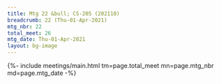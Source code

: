 ```yaml
---
title: Mtg 22 &bull; CS-205 (202110)
breadcrumb: 22 (Thu-01-Apr-2021)
mtg_nbr: 22
total_meet: 26
mtg_date: Thu-01-Apr-2021
layout: bg-image
---
```


{%- include meetings/main.html
    tm=page.total_meet
    mn=page.mtg_nbr
    md=page.mtg_date
-%}
